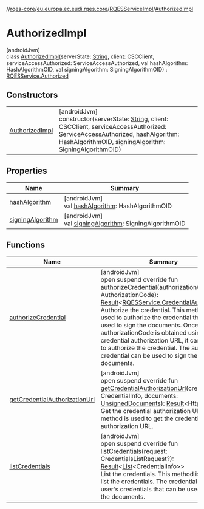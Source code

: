 //[rqes-core](../../../../index.md)/[eu.europa.ec.eudi.rqes.core](../../index.md)/[RQESServiceImpl](../index.md)/[AuthorizedImpl](index.md)

# AuthorizedImpl

[androidJvm]\
class [AuthorizedImpl](index.md)(serverState: [String](https://kotlinlang.org/api/latest/jvm/stdlib/kotlin/-string/index.html), client: CSCClient, serviceAccessAuthorized: ServiceAccessAuthorized, val hashAlgorithm: HashAlgorithmOID, val signingAlgorithm: SigningAlgorithmOID) : [RQESService.Authorized](../../-r-q-e-s-service/-authorized/index.md)

## Constructors

| | |
|---|---|
| [AuthorizedImpl](-authorized-impl.md) | [androidJvm]<br>constructor(serverState: [String](https://kotlinlang.org/api/latest/jvm/stdlib/kotlin/-string/index.html), client: CSCClient, serviceAccessAuthorized: ServiceAccessAuthorized, hashAlgorithm: HashAlgorithmOID, signingAlgorithm: SigningAlgorithmOID) |

## Properties

| Name | Summary |
|---|---|
| [hashAlgorithm](hash-algorithm.md) | [androidJvm]<br>val [hashAlgorithm](hash-algorithm.md): HashAlgorithmOID |
| [signingAlgorithm](signing-algorithm.md) | [androidJvm]<br>val [signingAlgorithm](signing-algorithm.md): SigningAlgorithmOID |

## Functions

| Name | Summary |
|---|---|
| [authorizeCredential](authorize-credential.md) | [androidJvm]<br>open suspend override fun [authorizeCredential](authorize-credential.md)(authorizationCode: AuthorizationCode): [Result](https://kotlinlang.org/api/latest/jvm/stdlib/kotlin/-result/index.html)&lt;[RQESService.CredentialAuthorized](../../-r-q-e-s-service/-credential-authorized/index.md)&gt;<br>Authorize the credential. This method is used to authorize the credential that will be used to sign the documents. Once the authorizationCode is obtained using the credential authorization URL, it can be used to authorize the credential. The authorized credential can be used to sign the documents. |
| [getCredentialAuthorizationUrl](get-credential-authorization-url.md) | [androidJvm]<br>open suspend override fun [getCredentialAuthorizationUrl](get-credential-authorization-url.md)(credential: CredentialInfo, documents: [UnsignedDocuments](../../-unsigned-documents/index.md)): [Result](https://kotlinlang.org/api/latest/jvm/stdlib/kotlin/-result/index.html)&lt;HttpsUrl&gt;<br>Get the credential authorization URL. This method is used to get the credential authorization URL. |
| [listCredentials](list-credentials.md) | [androidJvm]<br>open suspend override fun [listCredentials](list-credentials.md)(request: CredentialsListRequest?): [Result](https://kotlinlang.org/api/latest/jvm/stdlib/kotlin/-result/index.html)&lt;[List](https://kotlinlang.org/api/latest/jvm/stdlib/kotlin.collections/-list/index.html)&lt;CredentialInfo&gt;&gt;<br>List the credentials. This method is used to list the credentials. The credentials are the user's credentials that can be used to sign the documents. |
